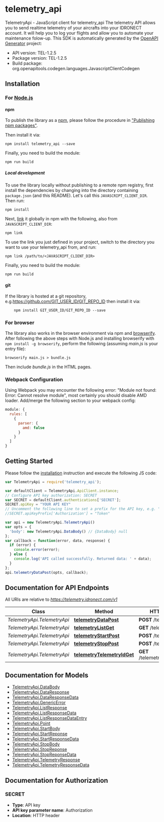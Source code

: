 # telemetry_api

TelemetryApi - JavaScript client for telemetry_api
The telemetry API allows you to send realtime telemetry of your aircrafts into your IDRONECT account. It will help you to log your flights and allow you to automate your maintenance folow-up.
This SDK is automatically generated by the [OpenAPI Generator](https://openapi-generator.tech) project:

- API version: TEL-1.2.5
- Package version: TEL-1.2.5
- Build package: org.openapitools.codegen.languages.JavascriptClientCodegen

## Installation

### For [Node.js](https://nodejs.org/)

#### npm

To publish the library as a [npm](https://www.npmjs.com/), please follow the procedure in ["Publishing npm packages"](https://docs.npmjs.com/getting-started/publishing-npm-packages).

Then install it via:

```shell
npm install telemetry_api --save
```

Finally, you need to build the module:

```shell
npm run build
```

##### Local development

To use the library locally without publishing to a remote npm registry, first install the dependencies by changing into the directory containing `package.json` (and this README). Let's call this `JAVASCRIPT_CLIENT_DIR`. Then run:

```shell
npm install
```

Next, [link](https://docs.npmjs.com/cli/link) it globally in npm with the following, also from `JAVASCRIPT_CLIENT_DIR`:

```shell
npm link
```

To use the link you just defined in your project, switch to the directory you want to use your telemetry_api from, and run:

```shell
npm link /path/to/<JAVASCRIPT_CLIENT_DIR>
```

Finally, you need to build the module:

```shell
npm run build
```

#### git

If the library is hosted at a git repository, e.g.https://github.com/GIT_USER_ID/GIT_REPO_ID
then install it via:

```shell
    npm install GIT_USER_ID/GIT_REPO_ID --save
```

### For browser

The library also works in the browser environment via npm and [browserify](http://browserify.org/). After following
the above steps with Node.js and installing browserify with `npm install -g browserify`,
perform the following (assuming *main.js* is your entry file):

```shell
browserify main.js > bundle.js
```

Then include *bundle.js* in the HTML pages.

### Webpack Configuration

Using Webpack you may encounter the following error: "Module not found: Error:
Cannot resolve module", most certainly you should disable AMD loader. Add/merge
the following section to your webpack config:

```javascript
module: {
  rules: [
    {
      parser: {
        amd: false
      }
    }
  ]
}
```

## Getting Started

Please follow the [installation](#installation) instruction and execute the following JS code:

```javascript
var TelemetryApi = require('telemetry_api');

var defaultClient = TelemetryApi.ApiClient.instance;
// Configure API key authorization: SECRET
var SECRET = defaultClient.authentications['SECRET'];
SECRET.apiKey = "YOUR API KEY"
// Uncomment the following line to set a prefix for the API key, e.g. "Token" (defaults to null)
//SECRET.apiKeyPrefix['Authorization'] = "Token"

var api = new TelemetryApi.TelemetryApi()
var opts = {
  'body': new TelemetryApi.DataBody() // {DataBody} null
};
var callback = function(error, data, response) {
  if (error) {
    console.error(error);
  } else {
    console.log('API called successfully. Returned data: ' + data);
  }
};
api.telemetryDataPost(opts, callback);

```

## Documentation for API Endpoints

All URIs are relative to *https://telemetry.idronect.com/v1*

Class | Method | HTTP request | Description
------------ | ------------- | ------------- | -------------
*TelemetryApi.TelemetryApi* | [**telemetryDataPost**](docs/TelemetryApi.md#telemetryDataPost) | **POST** /telemetry/data | 
*TelemetryApi.TelemetryApi* | [**telemetryListGet**](docs/TelemetryApi.md#telemetryListGet) | **GET** /telemetry/list | 
*TelemetryApi.TelemetryApi* | [**telemetryStartPost**](docs/TelemetryApi.md#telemetryStartPost) | **POST** /telemetry/start | 
*TelemetryApi.TelemetryApi* | [**telemetryStopPost**](docs/TelemetryApi.md#telemetryStopPost) | **POST** /telemetry/stop | 
*TelemetryApi.TelemetryApi* | [**telemetryTelemetryIdGet**](docs/TelemetryApi.md#telemetryTelemetryIdGet) | **GET** /telemetry/{telemetryId} | 


## Documentation for Models

 - [TelemetryApi.DataBody](docs/DataBody.md)
 - [TelemetryApi.DataResponse](docs/DataResponse.md)
 - [TelemetryApi.DataResponseData](docs/DataResponseData.md)
 - [TelemetryApi.GenericError](docs/GenericError.md)
 - [TelemetryApi.ListResponse](docs/ListResponse.md)
 - [TelemetryApi.ListResponseData](docs/ListResponseData.md)
 - [TelemetryApi.ListResponseDataEntry](docs/ListResponseDataEntry.md)
 - [TelemetryApi.Point](docs/Point.md)
 - [TelemetryApi.StartBody](docs/StartBody.md)
 - [TelemetryApi.StartReponse](docs/StartReponse.md)
 - [TelemetryApi.StartResponseData](docs/StartResponseData.md)
 - [TelemetryApi.StopBody](docs/StopBody.md)
 - [TelemetryApi.StopReponse](docs/StopReponse.md)
 - [TelemetryApi.StopReponseData](docs/StopReponseData.md)
 - [TelemetryApi.TelemetryResponse](docs/TelemetryResponse.md)
 - [TelemetryApi.TelemetryResponseData](docs/TelemetryResponseData.md)


## Documentation for Authorization



### SECRET


- **Type**: API key
- **API key parameter name**: Authorization
- **Location**: HTTP header

